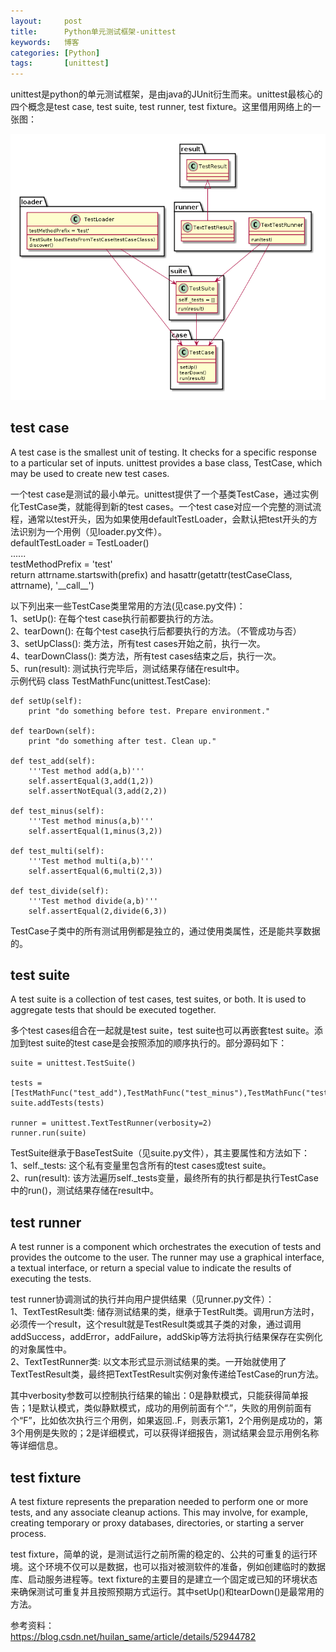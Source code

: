 ```yaml
---
layout:     post
title:      Python单元测试框架-unittest
keywords:   博客
categories: [Python]
tags:	    [unittest]
---
```


unittest是python的单元测试框架，是由java的JUnit衍生而来。unittest最核心的四个概念是test case, test suite, test runner, test fixture。这里借用网络上的一张图：

  ![](/images/images_2018/unittest.png)

## test case  

A test case is the smallest unit of testing. It checks for a specific response to a particular set of inputs. unittest provides a base class, TestCase, which may be used to create new test cases.

一个test case是测试的最小单元。unittest提供了一个基类TestCase，通过实例化TestCase类，就能得到新的test cases。一个test case对应一个完整的测试流程，通常以test开头，因为如果使用defaultTestLoader，会默认把test开头的方法识别为一个用例（见loader.py文件）。  
    defaultTestLoader = TestLoader()   
    ......   
    testMethodPrefix = 'test'   
    return attrname.startswith(prefix) and hasattr(getattr(testCaseClass, attrname), '\_\_call\_\_')
  
以下列出来一些TestCase类里常用的方法(见case.py文件)：  
1、setUp(): 在每个test case执行前都要执行的方法。  
2、tearDown(): 在每个test case执行后都要执行的方法。（不管成功与否）  
3、setUpClass(): 类方法，所有test cases开始之前，执行一次。   
4、tearDownClass(): 类方法，所有test cases结束之后，执行一次。    
5、run(result): 测试执行完毕后，测试结果存储在result中。     
示例代码 class TestMathFunc(unittest.TestCase): 
    
    def setUp(self):
        print "do something before test. Prepare environment."
    
    def tearDown(self):
        print "do something after test. Clean up."
    
    def test_add(self):
        '''Test method add(a,b)'''
        self.assertEqual(3,add(1,2))
        self.assertNotEqual(3,add(2,2))
        
    def test_minus(self):
        '''Test method minus(a,b)'''
        self.assertEqual(1,minus(3,2))
        
    def test_multi(self):
        '''Test method multi(a,b)'''
        self.assertEqual(6,multi(2,3))
    
    def test_divide(self):
        '''Test method divide(a,b)'''
        self.assertEqual(2,divide(6,3))

TestCase子类中的所有测试用例都是独立的，通过使用类属性，还是能共享数据的。

## test suite   

A test suite is a collection of test cases, test suites, or both. It is used to aggregate tests that should be executed together. 
 
多个test cases组合在一起就是test suite，test suite也可以再嵌套test suite。添加到test suite的test case是会按照添加的顺序执行的。部分源码如下： 

    suite = unittest.TestSuite()
    
    tests = [TestMathFunc("test_add"),TestMathFunc("test_minus"),TestMathFunc("test_multi"),TestMathFunc("test_divide")]
    suite.addTests(tests)

    runner = unittest.TextTestRunner(verbosity=2)
    runner.run(suite)
 

TestSuite继承于BaseTestSuite（见suite.py文件），其主要属性和方法如下：   
1、self._tests: 这个私有变量里包含所有的test cases或test suite。  
2、run(result): 该方法遍历self._tests变量，最终所有的执行都是执行TestCase中的run()，测试结果存储在result中。

## test runner  

A test runner is a component which orchestrates the execution of tests and provides the outcome to the user. The runner may use a graphical interface, a textual interface, or return a special value to indicate the results of executing the tests.  

test runner协调测试的执行并向用户提供结果（见runner.py文件）：  
1、TextTestResult类: 储存测试结果的类，继承于TestRult类。调用run方法时，必须传一个result，这个result就是TestResult类或其子类的对象，通过调用addSuccess，addError，addFailure，addSkip等方法将执行结果保存在实例化的对象属性中。  
2、TextTestRunner类: 以文本形式显示测试结果的类。一开始就使用了TextTestResult类，最终把TextTestResult实例对象传递给TestCase的run方法。  

其中verbosity参数可以控制执行结果的输出：0是静默模式，只能获得简单报告；1是默认模式，类似静默模式，成功的用例前面有个“.”，失败的用例前面有个“F”，比如依次执行三个用例，如果返回..F，则表示第1，2个用例是成功的，第3个用例是失败的；2是详细模式，可以获得详细报告，测试结果会显示用例名称等详细信息。



##  test fixture  

A test fixture represents the preparation needed to perform one or more tests, and any associate cleanup actions. This may involve, for example, creating temporary or proxy databases, directories, or starting a server process.  

test fixture，简单的说，是测试运行之前所需的稳定的、公共的可重复的运行环境。这个环境不仅可以是数据，也可以指对被测软件的准备，例如创建临时的数据库、启动服务进程等。text fixture的主要目的是建立一个固定或已知的环境状态来确保测试可重复并且按照预期方式运行。其中setUp()和tearDown()是最常用的方法。   

参考资料：   
https://blog.csdn.net/huilan_same/article/details/52944782    






